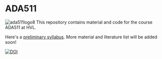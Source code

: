 # ADA511
![ada511logo8](ada511logo8.png)
This repository contains material and code for the course ADA511 at HVL.

Here's a [preliminary syllabus](https://github.com/pglpm/ADA511/blob/master/ada511_detailed_topics.txt). More material and literature list will be added soon!

[![DOI](https://zenodo.org/badge/604146993.svg)](https://doi.org/10.5281/zenodo.11412835)


